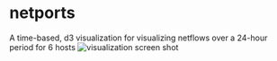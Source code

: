 # netports
A time-based, d3 visualization for visualizing netflows over a 24-hour period for 6 hosts
![visualization screen shot](/netports/viz/images/viz_screen_shot.png)
